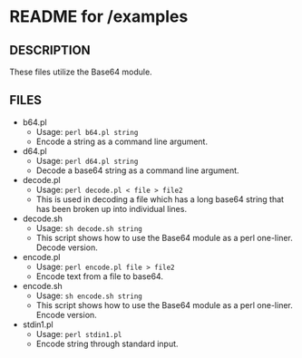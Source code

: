 # README for /examples

## DESCRIPTION

These files utilize the Base64 module.

## FILES

* b64.pl
  - Usage: ````perl b64.pl string````
  - Encode a string as a command line argument.
* d64.pl
  - Usage: ````perl d64.pl string````
  - Decode a base64 string as a command line argument.
* decode.pl
  - Usage: ````perl decode.pl < file > file2````
  - This is used in decoding a file which has a long base64 string that has been broken up into individual lines.
* decode.sh
  - Usage: ````sh decode.sh string````
  - This script shows how to use the Base64 module as a perl one-liner. Decode version.
* encode.pl
  - Usage: ````perl encode.pl file > file2````
  - Encode text from a file to base64.
* encode.sh
  - Usage: ````sh encode.sh string````
  - This script shows how to use the Base64 module as a perl one-liner. Encode version.
* stdin1.pl
  - Usage: ````perl stdin1.pl````
  - Encode string through standard input.
